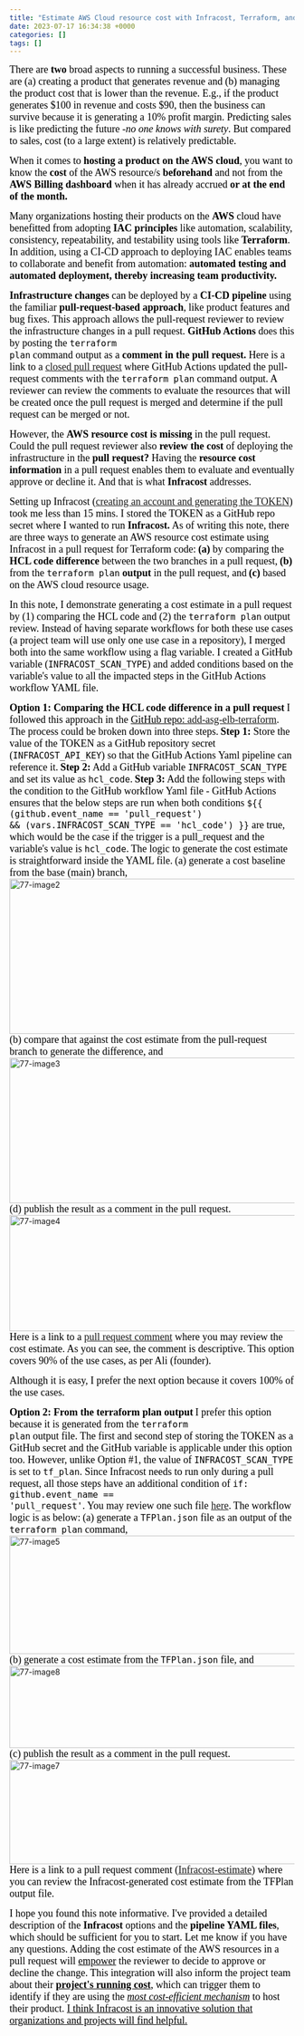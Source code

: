 ```yaml
---
title: "Estimate AWS Cloud resource cost with Infracost, Terraform, and GitHub Actions"
date: 2023-07-17 16:34:38 +0000
categories: []
tags: []
---
```


<span style="font-size: 18px"><span style="font-family: calibri"><span style="color: #000000">There are <strong>two</strong> broad aspects to running a successful business. These are (a) creating a product that generates revenue and (b) managing the product cost that is lower than the revenue. E.g., if the product generates $100 in revenue and costs $90, then the business can survive because it is generating a 10% profit margin. Predicting sales is like predicting the future -<em>no one knows with surety</em>. But compared to sales, cost (to a large extent) is relatively predictable.</span></span></span>
<!--more-->
<span style="font-size: 18px"><span style="font-family: calibri"><span style="color: #000000">When it comes to <strong>hosting a product on the AWS cloud</strong>, you want to know the <strong>cost</strong> of the AWS resource/s <strong>beforehand</strong> and not from the <strong>AWS Billing dashboard</strong> when it has already accrued <strong>or at the end of the month.</strong></span></span></span>

<span style="font-size: 18px"><span style="font-family: calibri"><span style="color: #000000">Many organizations hosting their products on the <strong>AWS</strong> cloud have benefitted from adopting<strong> IAC principles</strong> like automation, scalability, consistency, repeatability, and testability using tools like <strong>Terraform</strong>. In addition, using a CI-CD approach to deploying IAC enables teams to collaborate and benefit from automation: <strong>automated testing and automated deployment, thereby increasing team productivity.</strong></span></span></span>

<span style="font-size: 18px"><span style="font-family: calibri"><span style="color: #000000"><strong>Infrastructure changes</strong> can be deployed by a <strong>CI-CD pipeline</strong> using the familiar <strong>pull-request-based approach</strong>, like product features and bug fixes. This approach allows the pull-request reviewer to review the infrastructure changes in a pull request. <strong>GitHub Actions</strong> does this by posting the <code>terraform plan</code> command output as a <strong>comment in the pull request.</strong> Here is a link to a <span style="text-decoration: underline"><a href="https://github.com/kunduso/add-aws-elb-ec2-terraform/pull/9#issuecomment-1454726347" target="_blank" rel="noopener">closed pull request</a></span> where GitHub Actions updated the pull-request comments with the <code>terraform plan</code> command output. A reviewer can review the comments to evaluate the resources that will be created once the pull request is merged and determine if the pull request can be merged or not.</span></span></span>

<span style="font-size: 18px"><span style="font-family: calibri"><span style="color: #000000">However, the <strong>AWS resource cost is missing</strong> in the pull request. Could the pull request reviewer also <strong>review the cost</strong> of deploying the infrastructure in the <strong>pull request?</strong> Having the <strong>resource cost information </strong>in a pull request enables them to evaluate and eventually approve or decline it. And that is what <strong>Infracost</strong> addresses.</span></span></span>

<span style="font-size: 18px"><span style="font-family: calibri"><span style="color: #000000">Setting up Infracost (<a href="https://www.infracost.io/docs/" target="_blank" rel="noopener">creating an account and generating the TOKEN</a>) took me less than 15 mins. I stored the TOKEN as a GitHub repo secret where I wanted to run <strong>Infracost.</strong></span></span></span>
<span style="font-size: 18px"><span style="font-family: calibri"><span style="color: #000000">As of writing this note, there are three ways to generate an AWS resource cost estimate using Infracost in a pull request for Terraform code:</span></span></span>
<span style="font-size: 18px"><span style="font-family: calibri"><span style="color: #000000"><strong>(a)</strong> by comparing the <strong>HCL code difference</strong> between the two branches in a pull request,</span></span></span>
<span style="font-size: 18px"><span style="font-family: calibri"><span style="color: #000000"><strong>(b)</strong> from the <code>terraform plan</code> <strong>output</strong> in the pull request, and</span></span></span>
<span style="font-size: 18px"><span style="font-family: calibri"><span style="color: #000000"><strong>(c)</strong> based on the AWS cloud resource usage.</span></span></span>

<span style="font-size: 18px"><span style="font-family: calibri"><span style="color: #000000">In this note, I demonstrate generating a cost estimate in a pull request by (1) comparing the HCL code and (2) the <code>terraform plan</code> output review. Instead of having separate workflows for both these use cases (a project team will use only one use case in a repository), I merged both into the same workflow using a flag variable. I created a GitHub variable (<code>INFRACOST_SCAN_TYPE</code>) </span></span></span><span style="font-size: 18px"><span style="font-family: calibri"><span style="color: #000000">and added conditions based on the variable's value to all the impacted steps in the GitHub Actions workflow YAML file.</span></span></span>

<strong><span style="font-size: 18px"><span style="font-family: calibri"><span style="color: #000000">Option 1: Comparing the HCL code difference in a pull request</span></span></span></strong>
<span style="font-size: 18px"><span style="font-family: calibri"><span style="color: #000000">I followed this approach in the <span style="text-decoration: underline">GitHub repo: <a href="https://github.com/kunduso/add-asg-elb-terraform" target="_blank" rel="noopener">add-asg-elb-terraform</a></span>. The process could be broken down into three steps.</span></span></span>
<span style="font-size: 18px"><span style="font-family: calibri"><span style="color: #000000"><strong>Step 1:</strong> Store the value of the TOKEN as a GitHub repository secret (<code>INFRACOST_API_KEY</code>) so that the GitHub Actions Yaml pipeline can reference it.</span></span></span>
<span style="font-size: 18px"><span style="font-family: calibri"><span style="color: #000000"><strong>Step 2:</strong> Add a GitHub variable <code>INFRACOST_SCAN_TYPE</code> and set its value as <code>hcl_code</code>.</span></span></span>
<span style="font-size: 18px"><span style="font-family: calibri"><span style="color: #000000"><strong>Step 3:</strong> Add the following steps with the condition to the GitHub workflow Yaml file -
GitHub Actions ensures that the below steps are run when both conditions <code>${{ (github.event_name == 'pull_request') &amp;&amp; (vars.INFRACOST_SCAN_TYPE == 'hcl_code') }}</code> are true, which would be the case if the trigger is a pull_request and the variable's value is <code>hcl_code</code>.</span></span></span>
<span style="font-size: 18px"><span style="font-family: calibri"><span style="color: #000000">The logic to generate the cost estimate is straightforward inside the YAML file.</span></span></span>
<span style="font-size: 18px"><span style="font-family: calibri"><span style="color: #000000">(a) generate a cost baseline from the base (main) branch,</span></span></span><img class="alignnone size-full wp-image-2772" src="https://skundunotes.com/wp-content/uploads/2023/07/77-image2-1.png" alt="77-image2" width="801" height="274" />
<span style="font-size: 18px"><span style="font-family: calibri"><span style="color: #000000">(b) compare that against the cost estimate from the pull-request branch to generate the difference, and</span></span></span><img class="alignnone size-full wp-image-2773" src="https://skundunotes.com/wp-content/uploads/2023/07/77-image3-1.png" alt="77-image3" width="777" height="257" />
<span style="font-size: 18px"><span style="font-family: calibri"><span style="color: #000000">(d) publish the result as a comment in the pull request.</span></span></span>
<img class="alignnone size-full wp-image-2688" src="https://skundunotes.com/wp-content/uploads/2023/07/77-image4.png" alt="77-image4" width="1058" height="205" />
<span style="font-size: 18px"><span style="font-family: calibri"><span style="color: #000000">Here is a link to a <a href="https://github.com/kunduso/add-asg-elb-terraform/pull/13#issuecomment-1656329770" target="_blank" rel="noopener">pull request comment</a> where you may review the cost estimate. As you can see, the comment is descriptive. </span></span></span><span style="font-size: 18px"><span style="font-family: calibri"><span style="color: #000000">This option covers 90% of the use cases, as per Ali (founder).</span></span></span>

<span style="font-size: 18px"><span style="font-family: calibri"><span style="color: #000000">Although it is easy, I prefer the next option because it covers 100% of the use cases.</span></span></span>

<strong><span style="font-size: 18px"><span style="font-family: calibri"><span style="color: #000000">Option 2: From the terraform plan output</span></span></span></strong>
<span style="font-size: 18px"><span style="font-family: calibri"><span style="color: #000000">I prefer this option because it is generated from the <code>terraform plan</code> output file. The first and second step of storing the TOKEN as a GitHub secret and the GitHub variable is applicable under this option too. However, unlike Option #1, the value of <code>INFRACOST_SCAN_TYPE</code> is set to <code>tf_plan</code>. Since Infracost needs to run only during a pull request, all those steps have an additional condition of <code>if: github.event_name == 'pull_request'</code>. You may review one such file <a href="https://github.com/kunduso/add-aws-elb-ec2-private-subnet-terraform/blob/main/.github/workflows/terraform.yml" target="_blank" rel="noopener">here</a>.</span></span></span>
<span style="font-size: 18px"><span style="font-family: calibri"><span style="color: #000000">The workflow logic is as below:</span></span></span>
<span style="font-size: 18px"><span style="font-family: calibri"><span style="color: #000000">(a) generate a <code>TFPlan.json</code> file as an output of the <code>terraform plan</code> command,</span></span></span>
<img class="alignnone size-full wp-image-2689" src="https://skundunotes.com/wp-content/uploads/2023/07/77-image5.png" alt="77-image5" width="949" height="209" />
<span style="font-size: 18px"><span style="font-family: calibri"><span style="color: #000000">(b) generate a cost estimate from the <code>TFPlan.json</code> file, and</span></span></span>
<img class="alignnone size-full wp-image-2776" src="https://skundunotes.com/wp-content/uploads/2023/07/77-image8.png" alt="77-image8" width="771" height="145" />
<span style="font-size: 18px"><span style="font-family: calibri"><span style="color: #000000">(c) publish the result as a comment in the pull request.</span></span></span>
<img class="alignnone  wp-image-2691" src="https://skundunotes.com/wp-content/uploads/2023/07/77-image7.png" alt="77-image7" width="825" height="184" />
<span style="font-size: 18px"><span style="font-family: calibri"><span style="color: #000000">Here is a link to a pull request comment (<a href="https://github.com/kunduso/add-aws-elb-ec2-private-subnet-terraform/pull/14#issuecomment-1659020772" target="_blank" rel="noopener">Infracost-estimate</a>) where you can review the Infracost-generated cost estimate from the TFPlan output file.</span></span></span>

<span style="font-size: 18px"><span style="font-family: calibri"><span style="color: #000000">I hope you found this note informative. I've provided a detailed description of the <strong>Infracost </strong>options and the<strong> pipeline YAML files</strong>, which should be sufficient for you to start. Let me know if you have any questions.
Adding the cost estimate of the AWS resources in a pull request will <span style="text-decoration: underline">empower</span> the reviewer to decide to approve or decline the change. This integration will also inform the project team about their <span style="text-decoration: underline"><strong>project's running cost</strong></span>, which can trigger them to identify if they are using the <span style="text-decoration: underline"><em>most cost-efficient mechanism</em></span> to host their product. <span style="text-decoration: underline">I think Infracost is an innovative solution that organizations and projects will find helpful.</span></span></span></span>
